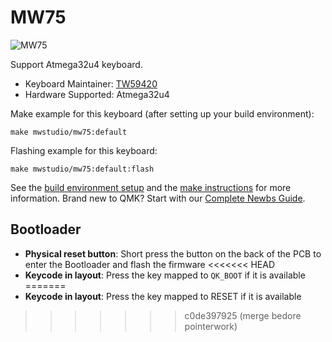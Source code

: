 # MW75

![MW75](https://i.imgur.com/TdVxYNE.jpg?2)

Support Atmega32u4 keyboard.

* Keyboard Maintainer: [TW59420](https://github.com/TW59420)
* Hardware Supported: Atmega32u4

Make example for this keyboard (after setting up your build environment):

    make mwstudio/mw75:default 

Flashing example for this keyboard:

    make mwstudio/mw75:default:flash

See the [build environment setup](https://docs.qmk.fm/#/getting_started_build_tools) and the [make instructions](https://docs.qmk.fm/#/getting_started_make_guide) for more information. Brand new to QMK? Start with our [Complete Newbs Guide](https://docs.qmk.fm/#/newbs).

## Bootloader
* **Physical reset button**: Short press the button on the back of the PCB to enter the Bootloader and flash the firmware
<<<<<<< HEAD
* **Keycode in layout**: Press the key mapped to `QK_BOOT` if it is available
=======
* **Keycode in layout**: Press the key mapped to RESET if it is available
>>>>>>> c0de397925 (merge bedore pointerwork)
